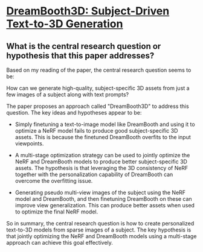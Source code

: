 # [DreamBooth3D: Subject-Driven Text-to-3D Generation](https://arxiv.org/abs/2303.13508)

## What is the central research question or hypothesis that this paper addresses?

 Based on my reading of the paper, the central research question seems to be: 

How can we generate high-quality, subject-specific 3D assets from just a few images of a subject along with text prompts?

The paper proposes an approach called "DreamBooth3D" to address this question. The key ideas and hypotheses appear to be:

- Simply finetuning a text-to-image model like DreamBooth and using it to optimize a NeRF model fails to produce good subject-specific 3D assets. This is because the finetuned DreamBooth overfits to the input viewpoints. 

- A multi-stage optimization strategy can be used to jointly optimize the NeRF and DreamBooth models to produce better subject-specific 3D assets. The hypothesis is that leveraging the 3D consistency of NeRF together with the personalization capability of DreamBooth can overcome the overfitting issue.

- Generating pseudo multi-view images of the subject using the NeRF model and DreamBooth, and then finetuning DreamBooth on these can improve view generalization. This can produce better assets when used to optimize the final NeRF model.

So in summary, the central research question is how to create personalized text-to-3D models from sparse images of a subject. The key hypothesis is that jointly optimizing the NeRF and DreamBooth models using a multi-stage approach can achieve this goal effectively.
